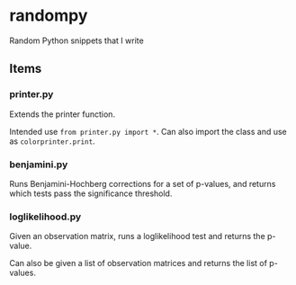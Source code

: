 # randompy
Random Python snippets that I write

## Items
### printer.py

Extends the printer function.

Intended use `from printer.py import *`. Can also import the class and use as `colorprinter.print`.

### benjamini.py

Runs Benjamini-Hochberg corrections for a set of p-values, and returns which tests pass the significance threshold.

### loglikelihood.py

Given an observation matrix, runs a loglikelihood test and returns the p-value.

Can also be given a list of observation matrices and returns the list of p-values.
